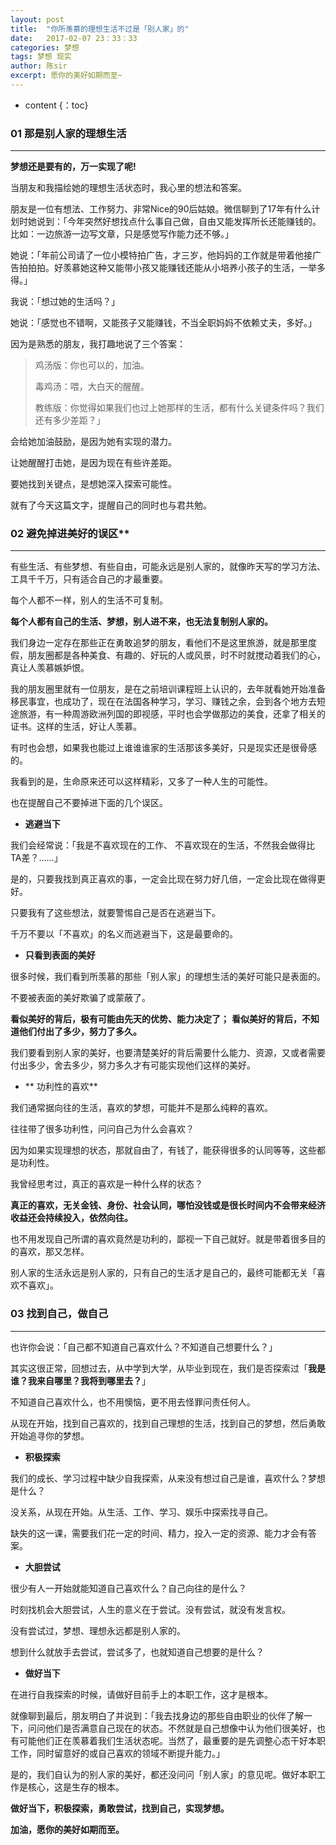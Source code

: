 ```yaml
---
layout: post
title:  "你所羡慕的理想生活不过是「别人家」的"
date:   2017-02-07 23：33：33
categories: 梦想
tags: 梦想 现实
author: 陈sir
excerpt: 愿你的美好如期而至~
---
```


* content
{：toc}

### **01 那是别人家的理想生活**
***

**梦想还是要有的，万一实现了呢!**

当朋友和我描绘她的理想生活状态时，我心里的想法和答案。

朋友是一位有想法、工作努力、非常Nice的90后姑娘。微信聊到了17年有什么计划时她说到：「今年突然好想找点什么事自己做，自由又能发挥所长还能赚钱的。比如：一边旅游一边写文章，只是感觉写作能力还不够。」

她说：「年前公司请了一位小模特拍广告，才三岁，他妈妈的工作就是带着他接广告拍拍拍。好羡慕她这种又能带小孩又能赚钱还能从小培养小孩子的生活，一举多得。」

我说：「想过她的生活吗？」

她说：「感觉也不错啊，又能孩子又能赚钱，不当全职妈妈不依赖丈夫，多好。」

因为是熟悉的朋友，我打趣地说了三个答案：
>鸡汤版：你也可以的，加油。
> 
> 毒鸡汤：喂，大白天的醒醒。
> 
>教练版：你觉得如果我们也过上她那样的生活，都有什么关键条件吗？我们还有多少差距？」

会给她加油鼓励，是因为她有实现的潜力。

让她醒醒打击她，是因为现在有些许差距。

要她找到关键点，是想她深入探索可能性。

就有了今天这篇文字，提醒自己的同时也与君共勉。

### 02 避免掉进美好的误区**
***

有些生活、有些梦想、有些自由，可能永远是别人家的，就像昨天写的学习方法、工具千千万，只有适合自己的才最重要。

每个人都不一样，别人的生活不可复制。

**每个人都有自己的生活、梦想，别人进不来，也无法复制别人家的。**

我们身边一定存在那些正在勇敢追梦的朋友，看他们不是这里旅游，就是那里度假，朋友圈都是各种美食、有趣的、好玩的人或风景，时不时就搅动着我们的心，真让人羡慕嫉妒恨。

我的朋友圈里就有一位朋友，是在之前培训课程班上认识的，去年就看她开始准备移民事宜，也成功了，现在在法国各种学习，学习、赚钱之余，会到各个地方去短途旅游，有一种周游欧洲列国的即视感，平时也会学做那边的美食，还拿了相关的证书。这样的生活，好让人羡慕。

有时也会想，如果我也能过上谁谁谁家的生活那该多美好，只是现实还是很骨感的。

我看到的是，生命原来还可以这样精彩，又多了一种人生的可能性。

也在提醒自己不要掉进下面的几个误区。

- **逃避当下**

我们会经常说：「我是不喜欢现在的工作、 不喜欢现在的生活，不然我会做得比TA差？……」

是的，只要我找到真正喜欢的事，一定会比现在努力好几倍，一定会比现在做得更好。

只要我有了这些想法，就要警惕自己是否在逃避当下。

千万不要以「不喜欢」的名义而逃避当下，这是最要命的。

- **只看到表面的美好**

很多时候，我们看到所羡慕的那些「别人家」的理想生活的美好可能只是表面的。

不要被表面的美好欺骗了或蒙蔽了。

**看似美好的背后，极有可能由先天的优势、能力决定了；**
**看似美好的背后，不知道他们付出了多少，努力了多久。**

我们要看到别人家的美好，也要清楚美好的背后需要什么能力、资源，又或者需要付出多少，舍去多少，努力多久才有可能实现他们这样的美好。

- ** 功利性的喜欢**

我们通常据向往的生活，喜欢的梦想，可能并不是那么纯粹的喜欢。

往往带了很多功利性，问问自己为什么会喜欢？

因为如果实现理想的状态，那就自由了，有钱了，能获得很多的认同等等，这些都是功利性。

我曾经思考过，真正的喜欢是一种什么样的状态？

**真正的喜欢，无关金钱、身份、社会认同，哪怕没钱或是很长时间内不会带来经济收益还会持续投入，依然向往。**

也不用发现自己所谓的喜欢竟然是功利的，鄙视一下自己就好。就是带着很多目的的喜欢，那又怎样。

别人家的生活永远是别人家的，只有自己的生活才是自己的，最终可能都无关「喜欢不喜欢」。

### 03 找到自己，做自己
***

也许你会说：「自己都不知道自己喜欢什么？不知道自己想要什么？」

其实这很正常，回想过去，从中学到大学，从毕业到现在，我们是否探索过「**我是谁？我来自哪里？我将到哪里去？**」

不知道自己喜欢什么，也不用懊恼，更不用去怪罪问责任何人。

从现在开始，找到自己喜欢的，找到自己理想的生活，找到自己的梦想，然后勇敢开始追寻你的梦想。

- **积极探索**

我们的成长、学习过程中缺少自我探索，从来没有想过自己是谁，喜欢什么？梦想是什么？

没关系，从现在开始。从生活、工作、学习、娱乐中探索找寻自己。

缺失的这一课，需要我们花一定的时间、精力，投入一定的资源、能力才会有答案。

- **大胆尝试**

很少有人一开始就能知道自己喜欢什么？自己向往的是什么？

时刻找机会大胆尝试，人生的意义在于尝试。没有尝试，就没有发言权。

没有尝试过，梦想、理想永远都是别人家的。

想到什么就放手去尝试，尝试多了，也就知道自己想要的是什么？

- **做好当下**

在进行自我探索的时候，请做好目前手上的本职工作，这才是根本。

就像聊到最后，朋友明白了并说到：「我去找身边的那些自由职业的伙伴了解一下，问问他们是否满意自己现在的状态。不然就是自己想像中认为他们很美好，也有可能他们正在羡慕着我们生活状态呢。当然了，最重要的是先调整心态干好本职工作，同时留意好的或自己喜欢的领域不断提升能力。」

是的，我们自认为的别人家的美好，都还没问问「别人家」的意见呢。做好本职工作是核心，这是生存的根本。

**做好当下，积极探索，勇敢尝试，找到自己，实现梦想。**

**加油，愿你的美好如期而至。**


